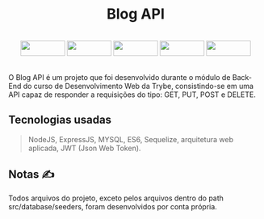 <div align="center"><h1>Blog API</h1></div>

<br />

<div align="center">
	<img width="88px" height="30px" src="https://img.shields.io/badge/Node.js-43853D?style=for-the-badge&logo=node.js&logoColor=white" />
	<img width="88px" height="30px" src="https://img.shields.io/badge/JavaScript-323330?style=for-the-badge&logo=javascript&logoColor=F7DF1E" />
	<img width="88px" height="30px" src="https://img.shields.io/badge/Express.js-404D59?style=for-the-badge" />
	<img width="88px" height="30px" src="https://img.shields.io/badge/sequelize-323330?style=for-the-badge&logo=sequelize&logoColor=blue" />
	<img width="88px" height="30px" src="https://img.shields.io/badge/MySQL-00000F?style=for-the-badge&logo=mysql&logoColor=white" />
</div>

<br />

O Blog API é um projeto que foi desenvolvido durante o módulo de Back-End do curso de Desenvolvimento Web da Trybe,
consistindo-se em uma API capaz de responder a requisições do tipo: GET, PUT, POST e DELETE.

## Tecnologias usadas
> NodeJS, ExpressJS, MYSQL, ES6, Sequelize, arquitetura web aplicada, JWT (Json Web Token).

## Notas ✍️
Todos arquivos do projeto, exceto pelos arquivos dentro do path src/database/seeders, foram desenvolvidos por conta própria.
